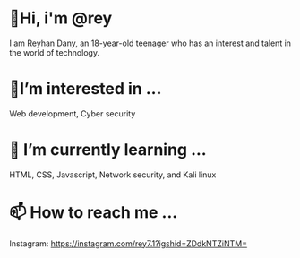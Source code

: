 # 👋Hi, i'm @rey
I am Reyhan Dany, an 18-year-old teenager who has an interest and talent in the world of technology.

#  👀I’m interested in ...
Web development, Cyber security 

# 🌱 I’m currently learning ...
HTML, CSS, Javascript, Network security, and Kali linux

# 📫 How to reach me ...
Instagram: https://instagram.com/rey7.1?igshid=ZDdkNTZiNTM=

